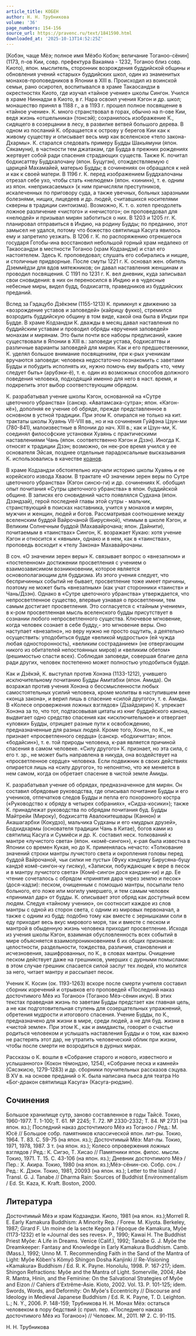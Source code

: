 ```yaml
---
article_title: КОБЕН
author: Н. Н. Трубникова
volume: '36'
page_numbers: 154-156
source_url: https://pravenc.ru/text/1841590.html
downloaded_at: '2025-10-13T14:52:25Z'
---
```


[Кобэн, чаще Мёэ; полное имя Мёэбо Кобэн; величание Тоганоо-сёнин] (1173, п-ов Кии, совр. префектура Вакаяма - 1232, Тоганоо близ совр. Киото), япон. мыслитель, сторонник возрождения буддийской общины и обновления учений «старых» буддийских школ, один из знаменитых монахов-проповедников в Японии в XIII в. Происходил из воинской семьи, рано осиротел, воспитывался в храме Такаосандзи в окрестностях Киото, где изучал «тайное учение» школы Сингон. Учился в храме Ниннадзи в Киото, в г. Нара освоил учения Кэгон и др. школ; монашество принял в 1188 г., а в 1193 г. прошел полное посвящение в «тайное учение». К. много странствовал в горах, обычно на п-ове Кии, ведя жизнь «отшельника» (тонсэй); сохранилось изображение К., сидящего в созерцании в лесу, в развилке ветвей большого дерева. В одном из посланий К. обращается к острову у берегов Кии как к живому существу и описывает весь мир как вселенское «тело закона-Дхармы». К. старался следовать примеру Будды Шакьямуни (япон. Сякамуни), в частности тем джатакам, где Будда в прежних рождениях жертвует собой ради спасения страдающих существ. Также К. почитал бодхисаттву Буддхалочану (япон. Буцугэн), отождествляемую с царицей Махамайей, матерью Будды; в сочинениях он обращался к ней и как к своей матери. В 1196 г. К. перед изображением Буддхалочаны отрезал себе ухо, чтобы стать «нелюдем» (япон. «хинин»), т. е. одним из япон. «неприкасаемых» (к ним причисляли преступников, искалеченных по приговору суда, а также увечных, больных заразными болезнями, нищих, лицедеев и др. людей, считавшихся носителями скверны в традиции синтоизма). Возможно, К. т. о. хотел преодолеть ложное различение «чистого» и «нечистого»; он проповедовал для «нелюдей» и призывал мирян заботиться о них. В 1203 и 1205 гг. К. планировал отправиться в Индию, на родину Будды; по преданию, этот замысел не удался, потому что божество святилища Касуга явилось ему и запретило уезжать. В 1206 г. К. по распоряжению отрекшегося государя Готобы-ина восстановил небольшой горный храм недалеко от Такаосандзи в местности Тоганоо (храм Кодзандзи) и стал его настоятелем. Здесь К. проповедовал; слушать его собирались и нищие, и столичные придворные. После смуты 1221 г. К. основал жен. обитель Дземмёдзи для вдов мятежников; он давал наставления женщинам и проводил посвящения. С 1191 по 1231 г. К. вел дневник, куда записывал свои сновидения: в них он переносился в Индию и в чудесные небесные миры, видел будд, бодхисаттв, праведников из буддийских преданий.

Вслед за Гэдацубо Дзёкэем (1155-1213) К. примкнул к движению за «возрождение уставов и заповедей» (кайрицу фукко), стремился возродить буддийскую общину в том виде, какой она была в Индии при Будде. В храме Кодзандзи К. дважды в месяц давал наставления по буддийским уставам и проводил обряды «вручения заповедей» монахам и мирянам. Это были почти все наборы предписаний, какие существовали в Японии в XIII в.: заповеди устава, бодхисаттвы и различные варианты заповедей для мирян. Как и его предшественники, К. уделял большое внимание посвящениям, при к-рых ученикам вручаются заповеди: человека недостаточно познакомить с заветами Будды и побудить исполнять их, нужно помочь ему выбрать «то, чему следует быть» (арубэки-ё), т. е. один из возможных способов должного поведения человека, подходящий именно для него в наст. время, и подкрепить этот выбор соответствующим обрядом.

К. разрабатывал учение школы Кэгон, основанной на «Сутре цветочного убранства» (санскр. «Аватамсака-сутра»; япон. «Кэгон-кё»), дополняя ее учение об обряде, прежде представленное в основном в устной традиции. При этом К. опирался не только на кит. трактаты школы Хуаянь VII-VIII вв., но и на сочинения Гуйфэна Цзун-ми (780-841), малоизвестные в Японии до нач. XIII в.; как и Цзун-ми, К. соединял философские установки Хуаянь с практическими наставлениями Чань (япон. соответственно Кэгон и Дзэн). Иногда К. относят к традиции Дзэн; возможно, он нек-рое время учился у ее основателя Эйсая, позднее отдельные парадоксальные высказывания К. использовались в качестве [коанов](https://pravenc.ru/text/коанов.html).

В храме Кодзандзи обстоятельно изучали историю школы Хуаянь и ее корейского извода Хваом. В трактате «О значении зерен веры по Сутре цветочного убранства» (Кэгон синсю-ги) и др. сочинениях К. обобщил опыт почитания «Сутры цветочного убранства» в япон. буддийской общине. В записях его сновидений часто появлялся Судхана (япон. Дзэндзай), герой последней главы этой сутры - мальчик, странствующий в поисках наставника, учится у монахов и мирян, мужчин и женщин, людей и богов. Рассматривая соотношение между вселенским буддой Вайрочаной (Бирусяной), чтимым в школе Кэгон, и Великим Солнечным буддой (Махавайрочана; япон. Дайнити), почитаемым в «таинствах» Сингон, К. возражает Кукаю: хотя учение Кэгон и относится к «явным», однако и в нем, как в «таинствах», проповедь восходит к «телу Закона» Махавайрочаны.

В соч. «О значении зерен веры» К. связывает вопрос о «внезапном» и «постепенном» достижении просветления с учением о взаимозависимом возникновении, которое является основополагающим для буддизма. Из этого учения следует, что беспричинных событий не бывает, просветление тоже имеет причины, поэтому не может быть «внезапным» (как учат сторонники «таинств» и Чань/Дзэн). Однако в «Сутре цветочного убранства» утверждается, что непросветленное существо, впервые узнавая о просветлении, тем самым достигает просветления. Это согласуется с «тайным учением», в к-ром просветленная мысль вселенского будды присутствует в сознании любого непросветленного существа. Ключевое мгновение, когда человек сознает в себе будду,- это мгновение веры. Оно наступает «внезапно», но веру нужно не просто ощутить, а деятельно осуществить: уподобиться будде «великой мудростью» (ей чужда любая односторонность), «великим состраданием» (не отвергающим никого из обитателей непостоянных миров) и «великим обетом» (решимостью спасти всех). Соблюдая заповеди, совершая благие дела ради других, человек постепенно может полностью уподобиться будде.

Как и Дзёкэй, К. выступал против Хонэна (1133-1212), учившего исключительному почитанию Будды Амитабхи (япон. Амида). Он возражал против учения Хонэна о бессмысленности любых самостоятельных усилий человека, кроме молитвы в наступившем веке «конца закона», и верил лишь в спасение «силой другого», т. е. Амиды. В «Колесе опровержения ложных взглядов» (Дзайдзярин) К. упрекает Хонэна за то, что тот, подтасовывая цитаты из книг буддийского канона, выдвигает одно средство спасения как «исключительное» и отвергает «уловки» Будды, отрицает разные пути к освобождению, предназначенные для разных людей. Кроме того, Хонэн, по К., не признает «просветленного сердца» (санскр. «бодхичитта»; япон. «бодайсин»), т. е. той природы человека, к-рая является причиной спасения в самом человеке. «Силу другого» К. признает, но эта сила, с его т. зр., не может быть направлена в никуда, она воздействует на «просветленное сердце» человека. Если подвижник в своих действиях опирается лишь на «силу другого», то непонятно, что же меняется в нем самом, когда он обретает спасение в чистой земле Амиды.

К. разрабатывал учение об обрядах, предназначенное для мирян. Он составил обрядовые руководства, где описывал почитание Будды и его учеников, отпечатков следов Будды и пепла его похоронного костра («Руководство к обряду в четырех собраниях», «Сидза-косики»); также К. принадлежат руководства по обрядам почитания буд. Будды Майтрейи (Мироку), бодхисаттв Авалокитешвары (Каннон) и Акашагарбхи (Кокудзо), мальчика Судханы и его «мудрых друзей», Бодхидхармы (основателя традиции Чань в Китае), богов ками из святилищ Касуга и Сумиёси и др. К. составил неск. толкований к мантре «лучистого света» (япон. «комё-сингон»), к-рая была известна в Японии со времен Кукая, но до К. применялась нечасто: «Толкование значений строки мантры лучистого света и окропления головы перед буддой Вайрочаной, чьи силки не пусты» (Фуку кэндзяку Бирусяна-буцу кандзё комё-сингон-ку гисяку), «Записки, побуждающие к вере в песок и в мантру лучистого света» (Комё-сингон дося кандзин-ки) и др. Ее чтение сочеталось с обрядом «принятия дара через землю и песок» (дося-кадзи): песком, очищенным с помощью мантры, посыпали тело больного, его ложе или могилу умершего, и тем самым человек «принимал дар» от будды. К. описывает этот обряд как доступный всем людям. Следуя «тайному учению», он соотносит каждое из слов мантры с одной из сторон света, с одним из мировых первоначал, а также с одним из будд: подобно тому как вместе с зернышками соли в еду приходит весь вкус мирового моря, так и вместе с песком и мантрой в обыденную жизнь человека приходит просветление. Исходя из учения школы Кэгон, взаимная обусловленность всех событий в мире объясняется взаимопроникновением 6 их общих признаков: целостности, раздельности, тождества, различия, становления и исчезновения, зашифрованных, по К., в словах мантры. Очищение песком действует даже на грешников, умерших с дурными помыслами: в этом случае грешник спасается силой заслуг тех людей, кто молится за него, читает мантру и рассыпает песок.

Ученик К. Косин (ок. 1193-1263) вскоре после смерти учителя составил сборник изречений и отрывков его проповедей «Последний наказ досточтимого Мёэ из Тоганоо» (Тоганоо Мёэ-сёнин икун). В этих текстах праведная жизнь по заветам Будды предстает как главная цель, а не как подготовительная ступень для созерцательных упражнений, обретения мудрости и итогового спасения. Учение Будды, по К., предназначено для жизни в мире, среди людей, а не для буд. жизни в «чистой земле». При этом К., как и амидаисты, говорит о счастье родиться человеком и услышать наставления Будды и о том, как важно не растерять этот дар, не утратить человеческий облик при жизни, чтобы после смерти не возродиться в дурных мирах.

Рассказы о К. вошли в «Собрание старого и нового, известного и услышанного» (Кокон тёмондзю, 1254), «Собрание песка и камней» (Сясэкисю, 1279-1283) и др. сборники поучительных рассказов сэцува. В XV в. на основе преданий о К. была написана пьеса для театра Но «Бог-дракон святилища Касуга» (Касуга-рюдзин).

## Сочинения

Большое хранилище сутр, заново составленное в годы Тайсё. Токио, 1960-1977. Т. 1-100; Т. 61. № 2245; Т. 72. № 2330-2332; Т. 84. № 2731 (на япон. яз.); Последний наказ досточтимого Мёэ из Тоганоо / Ред.: М. Юсё // Большое собр. памятников классической япон. лит-ры. Токио, 1964. Т. 83. С. 59-75 (на япон. яз.); Досточтимый Мёэ: Мат-лы. Токио, 1971, 1978, 1987. 3 т. (на япон. яз.); Колесо опровержения ложных взглядов / Ред.: К. Сигэо, Т. Хисао // Памятники япон. филос. мысли. Токио, 1971. Т. 15. С. 43-106 (на япон. яз.); Дневник досточтимого Мёэ / Пер.: Х. Акира. Токио, 1980 (на япон. яз.);Мёэ-сёнин-сю. Собр. соч. / Ред.: К. Дзюн. Токио, 1981, 20093 (на япон. яз.); Letter to the Island / Transl. G. J. Tanabe // Dharma Rain: Sources of Buddhist Environmentalism / Ed. St. Kaza, K. Kraft. Boston, 2000.

## Литература

Досточтимый Мёэ и храм Кодзандзи. Киото, 1981 (на япон. яз.);Morrell R. E. Early Kamakura Buddhism: A Minority Rep. / Forew. M. Kiyota. Berkeley, 1987; Girard F. Un moine de la secte Kegon à l'époque de Kamakura, Myôe (1173-1232) et le «Journal des ses reves». P., 1990; Kawai H. The Buddhist Priest Myôe: A Life in Dreams. Venice (Calif.), 1992; Tanabe G. J. Myôe the Dreamkeeper: Fantasy and Knowledge in Early Kamakura Buddhism. Camb. (Mass.), 1992; Unno M. T. Recommending Faith in the Sand of the Mantra of Light: Myôe Kôben's Kômyô Shingon Dosha Kanjinki // Re-Visioning «Kamakura» Buddhism / Ed. R. K. Payne. Honolulu, 1998. P. 167-217; idem. Shingon Refractions: Myôe and the Mantra of Light. Somerville, 2004; Abe R. Mantra, Hinin, and the Feminine: On the Salvational Strategies of Myôe and Eizon // Cahiers d'Extrême-Asie. Kioto, 2002. Vol. 13. P. 101-125; idem. Swords, Words, and Deformity: On Myôe's Eccentricity // Discourse and Ideology in Medieval Japanese Buddhism / Ed. R. K. Payne, T. D. Leighton. L.; N. Y., 2006. P. 148-159; Трубникова Н. Н. Монах Мёэ: остаться человеком в пору бедствий (с прил. пер. «Последнего наказа досточтимого Мёэ из Тоганоо») // Человек. М., 2011. № 2. С. 91-115.

Н. Н. Трубникова
